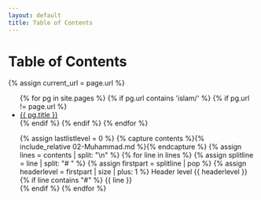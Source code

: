 ```yaml
---
layout: default
title: Table of Contents
---
```


<h1>Table of Contents</h1>

{% assign current_url = page.url %}

<ul>
  {% for pg in site.pages %}
    {% if pg.url contains 'islam/' %}
    {% if pg.url != page.url %}
      <li>
        <a href="{{ pg.url }}">{{ pg.title }}</a>
      </li>
    {% endif %}
    {% endif %}
  {% endfor %}
</ul>

<ul>

{% assign lastlistlevel = 0 %}
{% capture contents %}{% include_relative 02-Muhammad.md %}{% endcapture %}
{% assign lines = contents | split: "\n" %}
{% for line in lines %}
 {% assign splitline = line | split: "# " %}
 {% assign firstpart = splitline | pop %}
 {% assign headerlevel = firstpart | size | plus: 1 %} 
 Header level {{ headerlevel }}<br >
 {% if line contains "#" %}
  {{ line }}<br >
 {% endif %}
{% endfor %}
